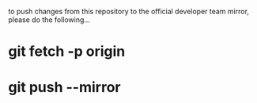 to push changes from this repository to the official developer team mirror, please do the following...

# git fetch -p origin
# git push --mirror

